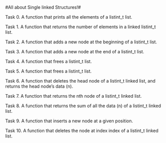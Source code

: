 #All about Single linked Structures!#

Task 0. A function that prints all the elements of a listint_t list.

Task 1. A function that returns the number of elements in a linked listint_t list.

Task 2. A function that adds a new node at the beginning of a listint_t list.

Task 3. A function that adds a new node at the end of a listint_t list.

Task 4. A function that frees a listint_t list.

Task 5. A function that frees a listint_t list.

Task 6. A function that deletes the head node of a listint_t linked list, and returns the head node’s data (n).

Task 7. A function that returns the nth node of a listint_t linked list.

Task 8. A function that returns the sum of all the data (n) of a listint_t linked list.

Task 9. A function that inserts a new node at a given position.

Task 10. A function that deletes the node at index index of a listint_t linked list.



